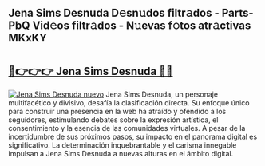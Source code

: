 ## Jena Sims Desnuda D𝚎sn𝚞dos filtr𝚊dos - Parts-PbQ Vid𝚎os filtr𝚊dos - N𝚞evas f𝚘tos atr𝚊ctivas MKxKY

# <h2><a href="http://mbdujh3.tromn.icu/?c=Jena+Sims+Desnuda">🔗👉👉👉 Jena Sims Desnuda 🔗🔗</a></h2>

[![Jena Sims Desnuda nuevo](https://i.imgur.com/pEAQMta.gif)](http://mbdujh3.tromn.icu/?c=Jena+Sims+Desnuda)
Jena Sims Desnuda, un personaje multifacético y divisivo, desafía la clasificación directa. Su enfoque único para construir una presencia en la web ha atraído y ofendido a los seguidores, estimulando debates sobre la expresión artística, el consentimiento y la esencia de las comunidades virtuales. A pesar de la incertidumbre de sus próximos pasos, su impacto en el panorama digital es significativo. La determinación inquebrantable y el carisma innegable impulsan a Jena Sims Desnuda a nuevas alturas en el ámbito digital.
